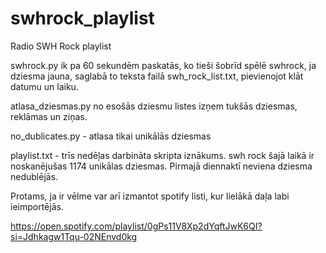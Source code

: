 # swhrock_playlist
Radio SWH Rock playlist

swhrock.py
ik pa 60 sekundēm paskatās, ko tieši šobrīd spēlē swhrock, ja dziesma jauna, 
saglabā to teksta failā swh_rock_list.txt, pievienojot klāt datumu un laiku.

atlasa_dziesmas.py no esošās dziesmu listes izņem tukšās dziesmas, reklāmas un ziņas. 

no_dublicates.py - atlasa tikai unikālās dziesmas

playlist.txt - trīs nedēļas darbināta skripta iznākums.
swh rock šajā laikā ir noskanējušas 1174 unikālas dziesmas.
Pirmajā diennaktī neviena dziesma nedublējās.

Protams, ja ir vēlme var arī izmantot spotify listi, kur lielākā daļa labi ieimportējās.

https://open.spotify.com/playlist/0gPs11V8Xp2dYqftJwK6QI?si=Jdhkagw1Tqu-02NEnvd0kg

